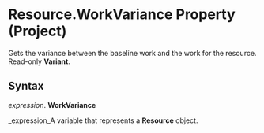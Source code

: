 
# Resource.WorkVariance Property (Project)

Gets the variance between the baseline work and the work for the resource. Read-only  **Variant**.


## Syntax

 _expression_. **WorkVariance**

 _expression_A variable that represents a  **Resource** object.

